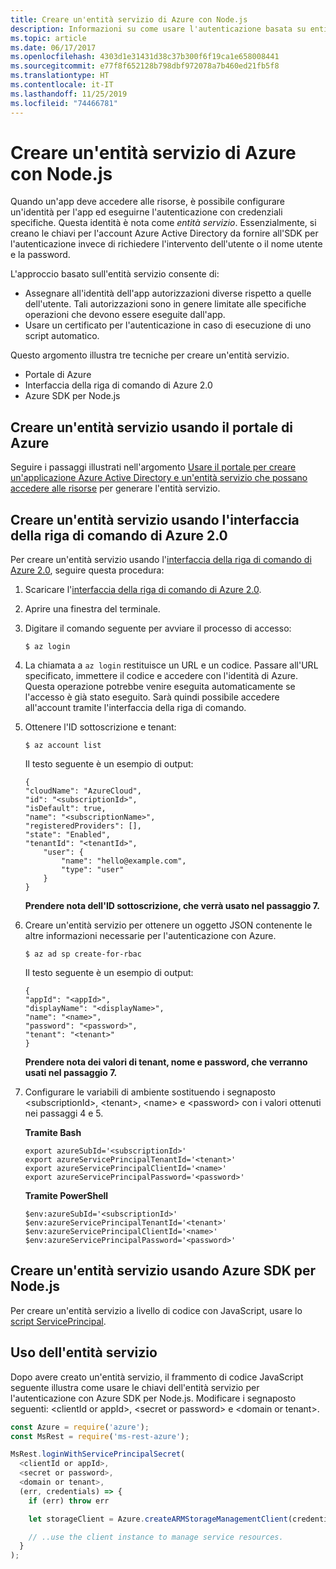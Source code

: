 ```yaml
---
title: Creare un'entità servizio di Azure con Node.js
description: Informazioni su come usare l'autenticazione basata su entità servizio in Azure con Node.js e JavaScript
ms.topic: article
ms.date: 06/17/2017
ms.openlocfilehash: 4303d1e31431d38c37b300f6f19ca1e658008441
ms.sourcegitcommit: e77f8f652128b798dbf972078a7b460ed21fb5f8
ms.translationtype: HT
ms.contentlocale: it-IT
ms.lasthandoff: 11/25/2019
ms.locfileid: "74466781"
---
```

# <a name="create-an-azure-service-principal-with-nodejs"></a>Creare un'entità servizio di Azure con Node.js 

Quando un'app deve accedere alle risorse, è possibile configurare un'identità per l'app ed eseguirne l'autenticazione con credenziali specifiche. Questa identità è nota come *entità servizio*. Essenzialmente, si creano le chiavi per l'account Azure Active Directory da fornire all'SDK per l'autenticazione invece di richiedere l'intervento dell'utente o il nome utente e la password.

L'approccio basato sull'entità servizio consente di:
- Assegnare all'identità dell'app autorizzazioni diverse rispetto a quelle dell'utente. Tali autorizzazioni sono in genere limitate alle specifiche operazioni che devono essere eseguite dall'app.
- Usare un certificato per l'autenticazione in caso di esecuzione di uno script automatico.

Questo argomento illustra tre tecniche per creare un'entità servizio.

- Portale di Azure
- Interfaccia della riga di comando di Azure 2.0
- Azure SDK per Node.js

## <a name="create-a-service-principal-using-the-azure-portal"></a>Creare un'entità servizio usando il portale di Azure

Seguire i passaggi illustrati nell'argomento [Usare il portale per creare un'applicazione Azure Active Directory e un'entità servizio che possano accedere alle risorse](https://azure.microsoft.com/documentation/articles/resource-group-create-service-principal-portal/) per generare l'entità servizio.

## <a name="create-a-service-principal-using-the-azure-cli-20"></a>Creare un'entità servizio usando l'interfaccia della riga di comando di Azure 2.0

Per creare un'entità servizio usando l'[interfaccia della riga di comando di Azure 2.0](/cli/azure/install-az-cli2), seguire questa procedura:

1. Scaricare l'[interfaccia della riga di comando di Azure 2.0](/cli/azure/install-az-cli2).

2. Aprire una finestra del terminale.

3. Digitare il comando seguente per avviare il processo di accesso:

    ```shell
    $ az login
    ```

4. La chiamata a `az login` restituisce un URL e un codice. Passare all'URL specificato, immettere il codice e accedere con l'identità di Azure. Questa operazione potrebbe venire eseguita automaticamente se l'accesso è già stato eseguito. Sarà quindi possibile accedere all'account tramite l'interfaccia della riga di comando.

5. Ottenere l'ID sottoscrizione e tenant:

    ```shell
    $ az account list
    ```

    Il testo seguente è un esempio di output:

    ```shell
    {
    "cloudName": "AzureCloud",
    "id": "<subscriptionId>",
    "isDefault": true,
    "name": "<subscriptionName>",
    "registeredProviders": [],
    "state": "Enabled",
    "tenantId": "<tenantId>",
        "user": {
            "name": "hello@example.com",
            "type": "user"
        }
    }
    ```

    **Prendere nota dell'ID sottoscrizione, che verrà usato nel passaggio 7.**

6. Creare un'entità servizio per ottenere un oggetto JSON contenente le altre informazioni necessarie per l'autenticazione con Azure.

    ```shell
    $ az ad sp create-for-rbac
    ```

    Il testo seguente è un esempio di output:

    ```shell
    {
    "appId": "<appId>",
    "displayName": "<displayName>",
    "name": "<name>",
    "password": "<password>",
    "tenant": "<tenant>"
    }
    ```

    **Prendere nota dei valori di tenant, nome e password, che verranno usati nel passaggio 7.**

7. Configurare le variabili di ambiente sostituendo i segnaposto &lt;subscriptionId>, &lt;tenant>, &lt;name> e &lt;password> con i valori ottenuti nei passaggi 4 e 5. 

    **Tramite Bash**

    ```shell
    export azureSubId='<subscriptionId>'
    export azureServicePrincipalTenantId='<tenant>'
    export azureServicePrincipalClientId='<name>'
    export azureServicePrincipalPassword='<password>'
    ```

    **Tramite PowerShell**

    ```shell
    $env:azureSubId='<subscriptionId>'
    $env:azureServicePrincipalTenantId='<tenant>'
    $env:azureServicePrincipalClientId='<name>'
    $env:azureServicePrincipalPassword='<password>'
    ```

## <a name="create-a-service-principal-using-the-azure-sdk-for-nodejs"></a>Creare un'entità servizio usando Azure SDK per Node.js

Per creare un'entità servizio a livello di codice con JavaScript, usare lo [script ServicePrincipal](https://github.com/Azure/azure-sdk-for-node/tree/master/Documentation/ServicePrincipal).   

## <a name="using-the-service-principal"></a>Uso dell'entità servizio

Dopo avere creato un'entità servizio, il frammento di codice JavaScript seguente illustra come usare le chiavi dell'entità servizio per l'autenticazione con Azure SDK per Node.js. Modificare i segnaposto seguenti: &lt;clientId or appId>, &lt;secret or password> e &lt;domain or tenant>.

```javascript
const Azure = require('azure');
const MsRest = require('ms-rest-azure');

MsRest.loginWithServicePrincipalSecret(
  <clientId or appId>,
  <secret or password>,
  <domain or tenant>,
  (err, credentials) => {
    if (err) throw err

    let storageClient = Azure.createARMStorageManagementClient(credentials, '<azure-subscription-id>');

    // ..use the client instance to manage service resources.
  }
);
```
